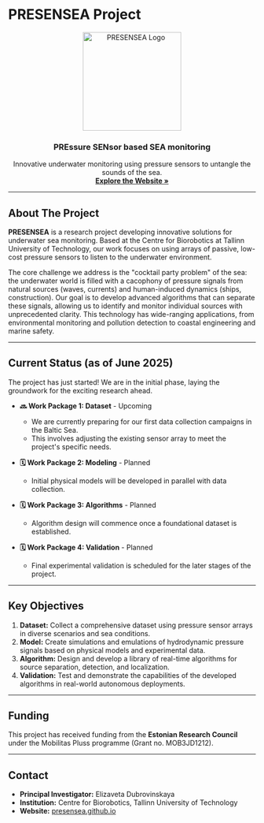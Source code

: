 # PRESENSEA Project

<p align="center">
  <img src="https://raw.githubusercontent.com/teleone/presensea.github.io/main/assets/logo-hero.svg" alt="PRESENSEA Logo" width="200">
</p>

<h3 align="center">PREssure SENsor based SEA monitoring</h3>

<p align="center">
  Innovative underwater monitoring using pressure sensors to untangle the sounds of the sea.
  <br />
  <a href="https://presensea.github.io"><strong>Explore the Website »</strong></a>
</p>

---

## About The Project

**PRESENSEA** is a research project developing innovative solutions for underwater sea monitoring. Based at the Centre for Biorobotics at Tallinn University of Technology, our work focuses on using arrays of passive, low-cost pressure sensors to listen to the underwater environment.

The core challenge we address is the "cocktail party problem" of the sea: the underwater world is filled with a cacophony of pressure signals from natural sources (waves, currents) and human-induced dynamics (ships, construction). Our goal is to develop advanced algorithms that can separate these signals, allowing us to identify and monitor individual sources with unprecedented clarity. This technology has wide-ranging applications, from environmental monitoring and pollution detection to coastal engineering and marine safety.

---

## Current Status (as of June 2025)

The project has just started! We are in the initial phase, laying the groundwork for the exciting research ahead.

* **🔜 Work Package 1: Dataset** - Upcoming
    * We are currently preparing for our first data collection campaigns in the Baltic Sea.
    * This involves adjusting the existing sensor array to meet the project's specific needs.

* **🗓️ Work Package 2: Modeling** - Planned
    * Initial physical models will be developed in parallel with data collection.

* **🗓️ Work Package 3: Algorithms** - Planned
    * Algorithm design will commence once a foundational dataset is established.

* **🗓️ Work Package 4: Validation** - Planned
    * Final experimental validation is scheduled for the later stages of the project.

---

## Key Objectives

1.  **Dataset:** Collect a comprehensive dataset using pressure sensor arrays in diverse scenarios and sea conditions.
2.  **Model:** Create simulations and emulations of hydrodynamic pressure signals based on physical models and experimental data.
3.  **Algorithm:** Design and develop a library of real-time algorithms for source separation, detection, and localization.
4.  **Validation:** Test and demonstrate the capabilities of the developed algorithms in real-world autonomous deployments.

---

## Funding

This project has received funding from the **Estonian Research Council** under the Mobilitas Pluss programme (Grant no. MOB3JD1212).

---

## Contact

* **Principal Investigator:** Elizaveta Dubrovinskaya
* **Institution:** Centre for Biorobotics, Tallinn University of Technology
* **Website:** [presensea.github.io](https://presensea.github.io)
